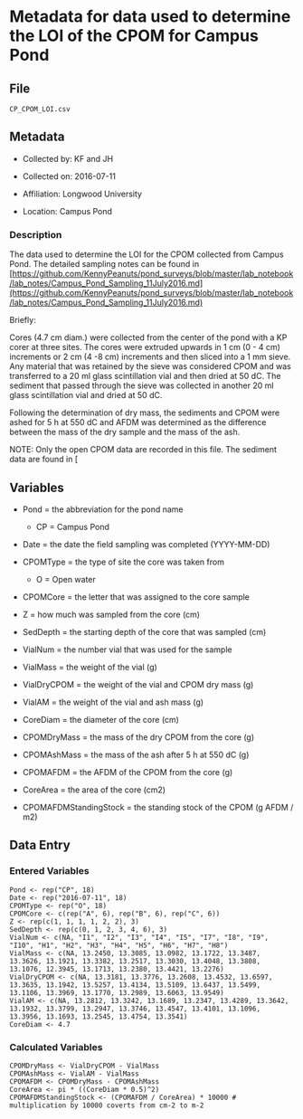 # Metadata for data used to determine the LOI of the CPOM for Campus Pond

## File

`CP_CPOM_LOI.csv`

## Metadata

* Collected by: KF and JH

* Collected on: 2016-07-11

* Affiliation: Longwood University

* Location: Campus Pond

### Description

The data used to determine the LOI for the CPOM collected from Campus Pond. The detailed sampling notes can be found in [https://github.com/KennyPeanuts/pond_surveys/blob/master/lab_notebook/lab_notes/Campus_Pond_Sampling_11July2016.md](https://github.com/KennyPeanuts/pond_surveys/blob/master/lab_notebook/lab_notes/Campus_Pond_Sampling_11July2016.md)

Briefly:

Cores (4.7 cm diam.) were collected from the center of the pond with a KP corer at three sites. The cores were extruded upwards in 1 cm (0 - 4 cm) increments or 2 cm (4 -8 cm) increments and then sliced into a 1 mm sieve. Any material that was retained by the sieve was considered CPOM and was transferred to a 20 ml glass scintillation vial and then dried at 50 dC. The sediment that passed through the sieve was collected in another 20 ml glass scintillation vial and dried at 50 dC. 

Following the determination of dry mass, the sediments and CPOM were ashed for 5 h at 550 dC and AFDM was determined as the difference between the mass of the dry sample and the mass of the ash.

NOTE: Only the open CPOM data are recorded in this file. The sediment data are found in [

## Variables

* Pond = the abbreviation for the pond name
  * CP = Campus Pond
  
* Date = the date the field sampling was completed (YYYY-MM-DD)

* CPOMType = the type of site the core was taken from
  * O = Open water
  
* CPOMCore = the letter that was assigned to the core sample 

* Z = how much was sampled from the core (cm)

* SedDepth = the starting depth of the core that was sampled (cm) 

* VialNum = the number vial that was used for the sample

* VialMass = the weight of the vial (g)

* VialDryCPOM = the weight of the vial and CPOM dry mass (g)

* VialAM = the weight of the vial and ash mass (g)

* CoreDiam = the diameter of the core (cm)

* CPOMDryMass = the mass of the dry CPOM from the core (g)

* CPOMAshMass = the mass of the ash after 5 h at 550 dC (g)

* CPOMAFDM = the AFDM of the CPOM from the core (g)

* CoreArea = the area of the core (cm2)

* CPOMAFDMStandingStock = the standing stock of the CPOM (g AFDM / m2)

## Data Entry
### Entered Variables 
    
    Pond <- rep("CP", 18)
    Date <- rep("2016-07-11", 18)
    CPOMType <- rep("O", 18)
    CPOMCore <- c(rep("A", 6), rep("B", 6), rep("C", 6))
    Z <- rep(c(1, 1, 1, 1, 2, 2), 3)
    SedDepth <- rep(c(0, 1, 2, 3, 4, 6), 3) 
    VialNum <- c(NA, "I1", "I2", "I3", "I4", "I5", "I7", "I8", "I9", "I10", "H1", "H2", "H3", "H4", "H5", "H6", "H7", "H8")
    VialMass <- c(NA, 13.2450, 13.3085, 13.0982, 13.1722, 13.3487, 13.3626, 13.1921, 13.3382, 13.2517, 13.3030, 13.4048, 13.3808, 13.1076, 12.3945, 13.1713, 13.2380, 13.4421, 13.2276)
    VialDryCPOM <- c(NA, 13.3181, 13.3776, 13.2608, 13.4532, 13.6597, 13.3635, 13.1942, 13.5257, 13.4134, 13.5109, 13.6437, 13.5499, 13.1106, 13.3969, 13.1770, 13.2989, 13.6063, 13.9549)
    VialAM <- c(NA, 13.2812, 13.3242, 13.1689, 13.2347, 13.4289, 13.3642, 13.1932, 13.3799, 13.2947, 13.3746, 13.4547, 13.4101, 13.1096, 13.3956, 13.1693, 13.2545, 13.4754, 13.3541)
    CoreDiam <- 4.7
   
### Calculated Variables 

    CPOMDryMass <- VialDryCPOM - VialMass
    CPOMAshMass <- VialAM - VialMass
    CPOMAFDM <- CPOMDryMass - CPOMAshMass
    CoreArea <- pi * ((CoreDiam * 0.5)^2) 
    CPOMAFDMStandingStock <- (CPOMAFDM / CoreArea) * 10000 # multiplication by 10000 coverts from cm-2 to m-2
    
